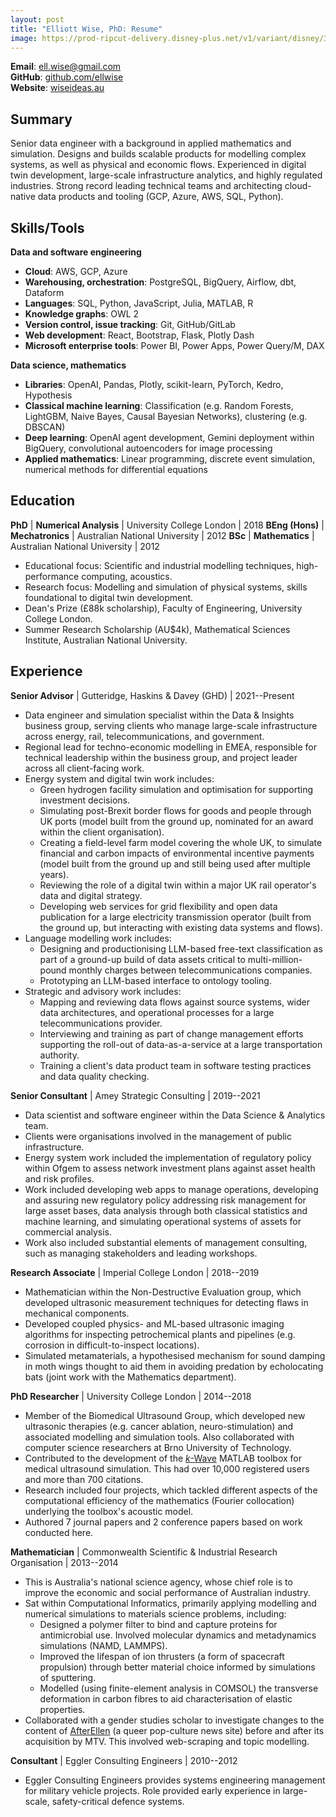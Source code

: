 ```yaml
---
layout: post
title: "Elliott Wise, PhD: Resume"
image: https://prod-ripcut-delivery.disney-plus.net/v1/variant/disney/3136595AE132B2B525E3E1A576C2F6BA05519425C94D002FF67EA633A99D58C9/scale?aspectRatio=1.78&format=jpeg
---
```


**Email**: [ell.wise@gmail.com](mailto:ell.wise@gmail.com)  
**GitHub**: [github.com/ellwise](https://github.com/ellwise)  
**Website**: [wiseideas.au](https://wiseideas.au)

## Summary

Senior data engineer with a background in applied mathematics and simulation.
Designs and builds scalable products for modelling complex systems, as well as physical and economic flows.
Experienced in digital twin development, large-scale infrastructure analytics, and highly regulated industries.
Strong record leading technical teams and architecting cloud-native data products and tooling (GCP, Azure, AWS, SQL, Python).

## Skills/Tools

**Data and software engineering**

- **Cloud**: AWS, GCP, Azure
- **Warehousing, orchestration**: PostgreSQL, BigQuery, Airflow, dbt, Dataform
- **Languages**: SQL, Python, JavaScript, Julia, MATLAB, R
- **Knowledge graphs**: OWL 2
- **Version control, issue tracking**: Git, GitHub/GitLab
- **Web development**: React, Bootstrap, Flask, Plotly Dash
- **Microsoft enterprise tools**: Power BI, Power Apps, Power Query/M, DAX

**Data science, mathematics**

- **Libraries**: OpenAI, Pandas, Plotly, scikit-learn, PyTorch, Kedro, Hypothesis
- **Classical machine learning**: Classification (e.g. Random Forests, LightGBM, Naive Bayes, Causal Bayesian Networks), clustering (e.g. DBSCAN)
- **Deep learning**: OpenAI agent development, Gemini deployment within BigQuery, convolutional autoencoders for image processing
- **Applied mathematics**: Linear programming, discrete event simulation, numerical methods for differential equations

## Education

**PhD** | **Numerical Analysis** | University College London | 2018
**BEng (Hons)** | **Mechatronics** | Australian National University | 2012
**BSc** | **Mathematics** | Australian National University | 2012

- Educational focus: Scientific and industrial modelling techniques, high-performance computing, acoustics.
- Research focus: Modelling and simulation of physical systems, skills foundational to digital twin development.
- Dean's Prize (£88k scholarship), Faculty of Engineering, University College London.
- Summer Research Scholarship (AU$4k), Mathematical Sciences Institute, Australian National University.

## Experience

**Senior Advisor** \| Gutteridge, Haskins & Davey (GHD) \| 2021--Present

- Data engineer and simulation specialist within the Data & Insights business group, serving clients who manage large-scale infrastructure across energy, rail, telecommunications, and government.
- Regional lead for techno-economic modelling in EMEA, responsible for technical leadership within the business group, and project leader across all client-facing work.
- Energy system and digital twin work includes:
  - Green hydrogen facility simulation and optimisation for supporting investment decisions.
  - Simulating post-Brexit border flows for goods and people through UK ports (model built from the ground up, nominated for an award within the client organisation).
  - Creating a field-level farm model covering the whole UK, to simulate financial and carbon impacts of environmental incentive payments (model built from the ground up and still being used after multiple years).
  - Reviewing the role of a digital twin within a major UK rail operator's data and digital strategy.
  - Developing web services for grid flexibility and open data publication for a large electricity transmission operator (built from the ground up, but interacting with existing data systems and flows).
- Language modelling work includes:
  - Designing and productionising LLM-based free-text classification as part of a ground-up build of data assets critical to multi-million-pound monthly charges between telecommunications companies.
  - Prototyping an LLM-based interface to ontology tooling.
- Strategic and advisory work includes:
  - Mapping and reviewing data flows against source systems, wider data architectures, and operational processes for a large telecommunications provider.
  - Interviewing and training as part of change management efforts supporting the roll-out of data-as-a-service at a large transportation authority.
  - Training a client's data product team in software testing practices and data quality checking.

**Senior Consultant** \| Amey Strategic Consulting \| 2019--2021

- Data scientist and software engineer within the Data Science & Analytics team.
- Clients were organisations involved in the management of public infrastructure.
- Energy system work included the implementation of regulatory policy within Ofgem to assess network investment plans against asset health and risk profiles.
- Work included developing web apps to manage operations, developing and assuring new regulatory policy addressing risk management for large asset bases, data analysis through both classical statistics and machine learning, and simulating operational systems of assets for commercial analysis.
- Work also included substantial elements of management consulting, such as managing stakeholders and leading workshops.

**Research Associate** \| Imperial College London \| 2018--2019

- Mathematician within the Non-Destructive Evaluation group, which developed ultrasonic measurement techniques for detecting flaws in mechanical components.
- Developed coupled physics- and ML-based ultrasonic imaging algorithms for inspecting petrochemical plants and pipelines (e.g. corrosion in difficult-to-inspect locations).
- Simulated metamaterials, a hypothesised mechanism for sound damping in moth wings thought to aid them in avoiding predation by echolocating bats (joint work with the Mathematics department).

**PhD Researcher** \| University College London \| 2014--2018

- Member of the Biomedical Ultrasound Group, which developed new ultrasonic therapies (e.g. cancer ablation, neuro-stimulation) and associated modelling and simulation tools. Also collaborated with computer science researchers at Brno University of Technology.
- Contributed to the development of the [_k_-Wave](http://www.k-wave.org/) MATLAB toolbox for medical ultrasound simulation. This had over 10,000 registered users and more than 700 citations.
- Research included four projects, which tackled different aspects of the computational efficiency of the mathematics (Fourier collocation) underlying the toolbox's acoustic model.
- Authored 7 journal papers and 2 conference papers based on work conducted here.

**Mathematician** \| Commonwealth Scientific & Industrial Research Organisation \| 2013--2014

- This is Australia's national science agency, whose chief role is to improve the economic and social performance of Australian industry.
- Sat within Computational Informatics, primarily applying modelling and numerical simulations to materials science problems, including:
    - Designed a polymer filter to bind and capture proteins for antimicrobial use. Involved molecular dynamics and metadynamics simulations (NAMD, LAMMPS).
    - Improved the lifespan of ion thrusters (a form of spacecraft propulsion) through better material choice informed by simulations of sputtering.
    - Modelled (using finite-element analysis in COMSOL) the transverse deformation in carbon fibres to aid characterisation of elastic properties.
- Collaborated with a gender studies scholar to investigate changes to the content of [AfterEllen](https://www.afterellen.com/) (a queer pop-culture news site) before and after its acquisition by MTV. This involved web-scraping and topic modelling.

**Consultant** \| Eggler Consulting Engineers \| 2010--2012

- Eggler Consulting Engineers provides systems engineering management for military vehicle projects. Role provided early experience in large-scale, safety-critical defence systems.
